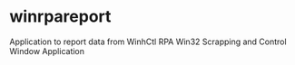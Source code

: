 # winrpareport
Application to report data from WinhCtl RPA Win32 Scrapping and Control Window Application
